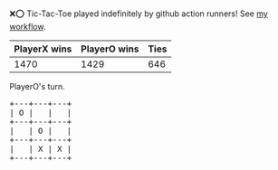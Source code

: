:x::o: Tic-Tac-Toe played indefinitely by github action runners! See [my workflow](.github/workflows/play.yaml).

|PlayerX wins|PlayerO wins|Ties|
|-|-|-|
|1470|1429|646|

PlayerO's turn.

<pre>
+---+---+---+
| O |   |   |
+---+---+---+
|   | O |   |
+---+---+---+
|   | X | X |
+---+---+---+
</pre>